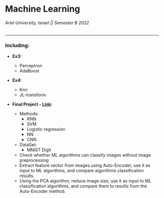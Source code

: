 # Machine Learning

###### Ariel University, Israel || Semester B 2022

----------------------------------------------------------------------------

### Including:

* **Ex3:**
  * Perceptron
  * AdaBoost

* **Ex4:**
  * Knn
  * JL-transform
 
* **Final Project - [Link](https://colab.research.google.com/drive/1VcUgijfN7fyAbcL2zza4GUZNuhmdnI51?usp=drive_link):**
  * Methods: 
    * KNN
    * SVM
    * Logistic regression
    * NN
    * CNN
  * DataSet:
    * MNIST Digit
  * Check whether ML algorithms can classify images without image preprocessing
  * Extract feature vector from images using Auto-Encoder, use it as input to ML algorithms, and compare algorithms classification results.
  * Using the PCA algorithm, reduce image size, use it as input to ML classification algorithms, and compare them to results from the Auto-Encoder method.
  
